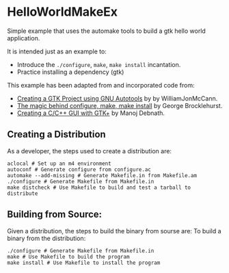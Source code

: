 # HelloWorldMakeEx

Simple example that uses the automake tools to build a gtk hello world application.  

It is intended just as an example to:
* Introduce the `./configure`, `make`, `make install` incantation.
* Practice installing a dependency (gtk)

This example has been adapted from and incorporated code from:
* [Creating a GTK Project using GNU Autotools](https://wiki.gnome.org/Attic/Create%20a%20GTK%20Project%20using%20autotools) by by WilliamJonMcCann.
* [The magic behind configure, make, make install](https://thoughtbot.com/blog/the-magic-behind-configure-make-make-install) by George Brocklehurst.
* [Creating a C/C++ GUI with GTK+](https://www.codeguru.com/cplusplus/creating-a-c-c-gui-with-gtk/) by Manoj Debnath.

## Creating a Distribution

As a developer, the steps used to create a distribution are:
```
aclocal # Set up an m4 environment
autoconf # Generate configure from configure.ac
automake --add-missing # Generate Makefile.in from Makefile.am
./configure # Generate Makefile from Makefile.in
make distcheck # Use Makefile to build and test a tarball to distribute
```

## Building from Source:

Given a distribution, the steps to build the binary from sourse are:
To build a binary from the distribution:
```
./configure # Generate Makefile from Makefile.in
make # Use Makefile to build the program
make install # Use Makefile to install the program
```

